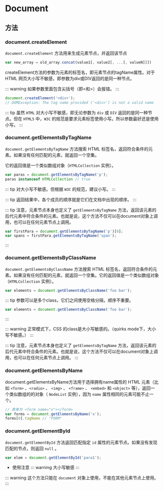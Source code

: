 

# Document

## 方法
### document.createElement
`document.createElement` 方法用来生成元素节点，并返回该节点
```js
var new_array = old_array.concat(value1[, value2[, ...[, valueN]]])
```

createElement方法的参数为元素的标签名，即元素节点的tagName属性。对于 HTML 网页大小写不敏感，即参数为div或DIV返回的是同一种节点。

::: warning
如果参数里面包含尖括号（即<和>）会报错。
:::
```js
document.createElement('<div>');
// DOMException: The tag name provided ('<div>') is not a valid name
```

::: tip
虽然 `HTML` 对大小写不敏感，即无论参数为 `div` 或 `DIV` 返回的是同一种节点。但在 `HTML5` 中，`W3C` 的规范是要求元素标签使用小写。所以参数最好还是使用小写。
:::

### document.getElementsByTagName
`document.getElementsByTagName` 方法搜索 HTML 标签名，返回符合条件的元素。如果没有任何匹配的元素，就返回一个空集。

它的返回值是一个类似数组对象（`HTMLCollection` 实例）。
```js
var paras = document.getElementsByTagName('p');
paras instanceof HTMLCollection // true
```

::: tip
对大小写不敏感。但根据 `W3C` 的规范，建议小写。
:::

::: tip
返回结果中，各个成员的顺序就是它们在文档中出现的顺序。
:::

::: tip
注意，元素节点本身也定义了 `getElementsByTagName` 方法，返回该元素的后代元素中符合条件的元素。也就是说，这个方法不仅可以在document对象上调用，也可以在任何元素节点上调用。
```js
var firstPara = document.getElementsByTagName('p')[0];
var spans = firstPara.getElementsByTagName('span');
```
:::

### document.getElementsByClassName
`document.getElementsByClassName` 方法搜索 HTML 标签名，返回符合条件的元素。如果没有任何匹配的元素，就返回一个空集。它的返回值是一个类似数组对象（`HTMLCollection` 实例）。

```js
var elements = document.getElementsByClassName('foo bar');
```

::: tip
参数可以是多个class，它们之间使用空格分隔，顺序不重要。
```js
var elements = document.getElementsByClassName('foo bar');
```
:::

::: warning
正常模式下，CSS 的class是大小写敏感的。（quirks mode下，大小写不敏感。）
:::

::: tip
注意，元素节点本身也定义了 `getElementsByTagName` 方法，返回该元素的后代元素中符合条件的元素。也就是说，这个方法不仅可以在document对象上调用，也可以在任何元素节点上调用。
:::

### document.getElementsByName
document.getElementsByName方法用于选择拥有name属性的 HTML 元素（比如 `<form>` 、`<radio>` 、 `<img>` 、 `<frame>` 、 `<embed>` 和 `<object>` 等），返回一个类似数组的的对象（ `NodeList` 实例），因为 `name` 属性相同的元素可能不止一个。

```js
// 表单为 <form name="x"></form>
var forms = document.getElementsByName('x');
forms[0].tagName // "FORM"
```

### document.getElementById
`document.getElementById` 方法返回匹配指定 `id` 属性的元素节点。如果没有发现匹配的节点，则返回 `null` 。

```js
var elem = document.getElementById('para1');
```

- 使用注意
::: warning
大小写敏感
:::

::: warning
这个方法只能在 `document` 对象上使用，不能在其他元素节点上使用。
:::






















